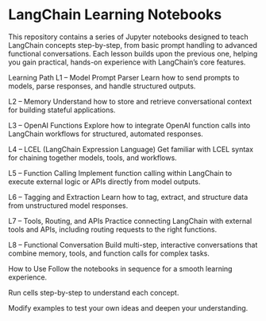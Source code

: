 # LangChain Learning Notebooks
This repository contains a series of Jupyter notebooks designed to teach LangChain concepts step-by-step, from basic prompt handling to advanced functional conversations. Each lesson builds upon the previous one, helping you gain practical, hands-on experience with LangChain’s core features.

Learning Path
L1 – Model Prompt Parser
Learn how to send prompts to models, parse responses, and handle structured outputs.

L2 – Memory
Understand how to store and retrieve conversational context for building stateful applications.

L3 – OpenAI Functions
Explore how to integrate OpenAI function calls into LangChain workflows for structured, automated responses.

L4 – LCEL (LangChain Expression Language)
Get familiar with LCEL syntax for chaining together models, tools, and workflows.

L5 – Function Calling
Implement function calling within LangChain to execute external logic or APIs directly from model outputs.

L6 – Tagging and Extraction
Learn how to tag, extract, and structure data from unstructured model responses.

L7 – Tools, Routing, and APIs
Practice connecting LangChain with external tools and APIs, including routing requests to the right functions.

L8 – Functional Conversation
Build multi-step, interactive conversations that combine memory, tools, and function calls for complex tasks.

How to Use
Follow the notebooks in sequence for a smooth learning experience.

Run cells step-by-step to understand each concept.

Modify examples to test your own ideas and deepen your understanding.
